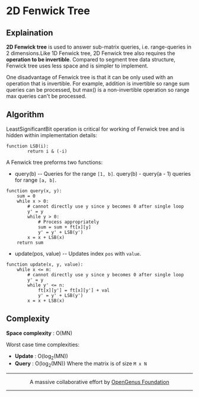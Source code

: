# 2D Fenwick Tree

## Explaination
**2D Fenwick tree** is used to answer sub-matrix queries, i.e. range-queries in 2 dimensions.Like 1D Fenwick tree, 2D Fenwick tree also requires the **operation to be invertible**. Compared to segment tree data structure, Fenwick tree uses less space and is simpler to implement.

One disadvantage of Fenwick tree is that it can be only used with an operation that is invertible. For example, addition is invertible so range sum queries can be processed, but max() is a non-invertible operation so range max queries can't be processed.

## Algorithm
LeastSignificantBit operation is critical for working of Fenwick tree and is hidden within implementation details:
```
function LSB(i):
        return i & (-i)
```
A Fenwick tree preforms two functions:
* query(b) -- Queries for the range `[1, b]`. query(b) - query(a - 1) queries for range `[a, b]`.
```
function query(x, y):
    sum = 0
    while x > 0:
        # cannot directly use y since y becomes 0 after single loop
        y' = y
        while y > 0:
            # Process appropriately
            sum = sum + ft[x][y]
            y' = y' + LSB(y')
        x = x + LSB(x)
    return sum
```
* update(pos, value) -- Updates index `pos` with `value`.
```
function update(x, y, value):
    while x <= m:
        # cannot directly use y since y becomes 0 after single loop
        y' = y
        while y' <= n:
            ft[x][y'] = ft[x][y'] + val
            y' = y' + LSB(y')
        x = x + LSB(x)
```

## Complexity
__Space complexity__ : O(MN)

Worst case time complexities:
* __Update__ : O(log<sub>2</sub>(MN))
* __Query__ : O(log<sub>2</sub>(MN))
Where the matrix is of size `M x N`

---
<p align="center">
	A massive collaborative effort by <a href="https://github.com/OpenGenus/cosmos">OpenGenus Foundation</a>
</p>

---
